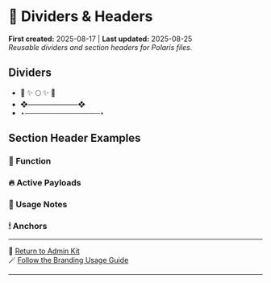 # 🎏 Dividers & Headers  
**First created:** 2025-08-17 | **Last updated:** 2025-08-25  
*Reusable dividers and section headers for Polaris files.*  

## Dividers  
- 🌌 ✨ 🌕 ✨ 🌌  
- ❖──────────❖  
- ⋆───────────────⋆  

## Section Header Examples  
### 🌌 Function  
### 🔥 Active Payloads  
### 🧠 Usage Notes  
### 🕯 Anchors  

---

🏮 [Return to Admin Kit](./README.md)  
🪄 [Follow the Branding Usage Guide](./🪄_usage_guide.md)

---
